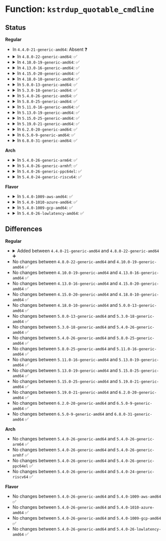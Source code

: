 # Function: <code>kstrdup_quotable_cmdline</code>

## Status
<b>Regular</b>
<ul>
<li>
In <code>4.4.0-21-generic-amd64</code>: Absent ❓
</li>
<li>
<details>
<summary>In <code>4.8.0-22-generic-amd64</code>: ✅</summary>

```c
char * kstrdup_quotable_cmdline(struct task_struct * task, gfp_t gfp)
```

```json
{
  "name": "kstrdup_quotable_cmdline",
  "collision_type": "Unique Global",
  "inline_type": "No",
  "funcs": [
    {
      "addr": 18446744071583337808,
      "name": "kstrdup_quotable_cmdline",
      "external": true,
      "loc": "lib/string_helpers.c:574",
      "file": "lib/string_helpers.c",
      "inline": "seen, unknown",
      "caller_inline": [],
      "caller_func": [
        "security/yama/yama_lsm.c:__report_access",
        "security/yama/yama_lsm.c:__report_access"
      ]
    }
  ],
  "symbols": [
    {
      "addr": 18446744071583337808,
      "name": "kstrdup_quotable_cmdline",
      "section": ".text",
      "bind": "STB_GLOBAL",
      "size": 156
    }
  ]
}
```
</details>
</li>
<li>
<details>
<summary>In <code>4.10.0-19-generic-amd64</code>: ✅</summary>

```c
char * kstrdup_quotable_cmdline(struct task_struct * task, gfp_t gfp)
```

```json
{
  "name": "kstrdup_quotable_cmdline",
  "collision_type": "Unique Global",
  "inline_type": "No",
  "funcs": [
    {
      "addr": 18446744071583463232,
      "name": "kstrdup_quotable_cmdline",
      "external": true,
      "loc": "lib/string_helpers.c:574",
      "file": "lib/string_helpers.c",
      "inline": "seen, unknown",
      "caller_inline": [],
      "caller_func": [
        "security/yama/yama_lsm.c:__report_access",
        "security/yama/yama_lsm.c:__report_access"
      ]
    }
  ],
  "symbols": [
    {
      "addr": 18446744071583463232,
      "name": "kstrdup_quotable_cmdline",
      "section": ".text",
      "bind": "STB_GLOBAL",
      "size": 156
    }
  ]
}
```
</details>
</li>
<li>
<details>
<summary>In <code>4.13.0-16-generic-amd64</code>: ✅</summary>

```c
char * kstrdup_quotable_cmdline(struct task_struct * task, gfp_t gfp)
```

```json
{
  "name": "kstrdup_quotable_cmdline",
  "collision_type": "Unique Global",
  "inline_type": "No",
  "funcs": [
    {
      "addr": 18446744071583485488,
      "name": "kstrdup_quotable_cmdline",
      "external": true,
      "loc": "lib/string_helpers.c:574",
      "file": "lib/string_helpers.c",
      "inline": "seen, unknown",
      "caller_inline": [],
      "caller_func": [
        "security/yama/yama_lsm.c:__report_access",
        "security/yama/yama_lsm.c:__report_access"
      ]
    }
  ],
  "symbols": [
    {
      "addr": 18446744071583485488,
      "name": "kstrdup_quotable_cmdline",
      "section": ".text",
      "bind": "STB_GLOBAL",
      "size": 156
    }
  ]
}
```
</details>
</li>
<li>
<details>
<summary>In <code>4.15.0-20-generic-amd64</code>: ✅</summary>

```c
char * kstrdup_quotable_cmdline(struct task_struct * task, gfp_t gfp)
```

```json
{
  "name": "kstrdup_quotable_cmdline",
  "collision_type": "Unique Global",
  "inline_type": "No",
  "funcs": [
    {
      "addr": 18446744071583666528,
      "name": "kstrdup_quotable_cmdline",
      "external": true,
      "loc": "lib/string_helpers.c:574",
      "file": "lib/string_helpers.c",
      "inline": "seen, unknown",
      "caller_inline": [],
      "caller_func": [
        "security/yama/yama_lsm.c:__report_access",
        "security/yama/yama_lsm.c:__report_access"
      ]
    }
  ],
  "symbols": [
    {
      "addr": 18446744071583666528,
      "name": "kstrdup_quotable_cmdline",
      "section": ".text",
      "bind": "STB_GLOBAL",
      "size": 156
    }
  ]
}
```
</details>
</li>
<li>
<details>
<summary>In <code>4.18.0-10-generic-amd64</code>: ✅</summary>

```c
char * kstrdup_quotable_cmdline(struct task_struct * task, gfp_t gfp)
```

```json
{
  "name": "kstrdup_quotable_cmdline",
  "collision_type": "Unique Global",
  "inline_type": "No",
  "funcs": [
    {
      "addr": 18446744071583884384,
      "name": "kstrdup_quotable_cmdline",
      "external": true,
      "loc": "lib/string_helpers.c:574",
      "file": "lib/string_helpers.c",
      "inline": "seen, unknown",
      "caller_inline": [],
      "caller_func": [
        "security/yama/yama_lsm.c:__report_access",
        "security/yama/yama_lsm.c:__report_access"
      ]
    }
  ],
  "symbols": [
    {
      "addr": 18446744071583884384,
      "name": "kstrdup_quotable_cmdline",
      "section": ".text",
      "bind": "STB_GLOBAL",
      "size": 164
    }
  ]
}
```
</details>
</li>
<li>
<details>
<summary>In <code>5.0.0-13-generic-amd64</code>: ✅</summary>

```c
char * kstrdup_quotable_cmdline(struct task_struct * task, gfp_t gfp)
```

```json
{
  "name": "kstrdup_quotable_cmdline",
  "collision_type": "Unique Global",
  "inline_type": "No",
  "funcs": [
    {
      "addr": 18446744071583968592,
      "name": "kstrdup_quotable_cmdline",
      "external": true,
      "loc": "lib/string_helpers.c:574",
      "file": "lib/string_helpers.c",
      "inline": "seen, unknown",
      "caller_inline": [],
      "caller_func": [
        "security/yama/yama_lsm.c:__report_access",
        "security/yama/yama_lsm.c:__report_access"
      ]
    }
  ],
  "symbols": [
    {
      "addr": 18446744071583968592,
      "name": "kstrdup_quotable_cmdline",
      "section": ".text",
      "bind": "STB_GLOBAL",
      "size": 164
    }
  ]
}
```
</details>
</li>
<li>
<details>
<summary>In <code>5.3.0-18-generic-amd64</code>: ✅</summary>

```c
char * kstrdup_quotable_cmdline(struct task_struct * task, gfp_t gfp)
```

```json
{
  "name": "kstrdup_quotable_cmdline",
  "collision_type": "Unique Global",
  "inline_type": "No",
  "funcs": [
    {
      "addr": 18446744071584149712,
      "name": "kstrdup_quotable_cmdline",
      "external": true,
      "loc": "lib/string_helpers.c:597",
      "file": "lib/string_helpers.c",
      "inline": "seen, unknown",
      "caller_inline": [],
      "caller_func": [
        "security/yama/yama_lsm.c:__report_access",
        "security/yama/yama_lsm.c:__report_access"
      ]
    }
  ],
  "symbols": [
    {
      "addr": 18446744071584149712,
      "name": "kstrdup_quotable_cmdline",
      "section": ".text",
      "bind": "STB_GLOBAL",
      "size": 162
    }
  ]
}
```
</details>
</li>
<li>
<details>
<summary>In <code>5.4.0-26-generic-amd64</code>: ✅</summary>

```c
char * kstrdup_quotable_cmdline(struct task_struct * task, gfp_t gfp)
```

```json
{
  "name": "kstrdup_quotable_cmdline",
  "collision_type": "Unique Global",
  "inline_type": "No",
  "funcs": [
    {
      "addr": 18446744071584272336,
      "name": "kstrdup_quotable_cmdline",
      "external": true,
      "loc": "lib/string_helpers.c:597",
      "file": "lib/string_helpers.c",
      "inline": "seen, unknown",
      "caller_inline": [],
      "caller_func": [
        "security/yama/yama_lsm.c:__report_access",
        "security/yama/yama_lsm.c:__report_access"
      ]
    }
  ],
  "symbols": [
    {
      "addr": 18446744071584272336,
      "name": "kstrdup_quotable_cmdline",
      "section": ".text",
      "bind": "STB_GLOBAL",
      "size": 162
    }
  ]
}
```
</details>
</li>
<li>
<details>
<summary>In <code>5.8.0-25-generic-amd64</code>: ✅</summary>

```c
char * kstrdup_quotable_cmdline(struct task_struct * task, gfp_t gfp)
```

```json
{
  "name": "kstrdup_quotable_cmdline",
  "collision_type": "Unique Global",
  "inline_type": "No",
  "funcs": [
    {
      "addr": 18446744071584681168,
      "name": "kstrdup_quotable_cmdline",
      "external": true,
      "loc": "lib/string_helpers.c:597",
      "file": "lib/string_helpers.c",
      "inline": "seen, unknown",
      "caller_inline": [],
      "caller_func": [
        "security/yama/yama_lsm.c:__report_access",
        "security/yama/yama_lsm.c:__report_access"
      ]
    }
  ],
  "symbols": [
    {
      "addr": 18446744071584681168,
      "name": "kstrdup_quotable_cmdline",
      "section": ".text",
      "bind": "STB_GLOBAL",
      "size": 162
    }
  ]
}
```
</details>
</li>
<li>
<details>
<summary>In <code>5.11.0-16-generic-amd64</code>: ✅</summary>

```c
char * kstrdup_quotable_cmdline(struct task_struct * task, gfp_t gfp)
```

```json
{
  "name": "kstrdup_quotable_cmdline",
  "collision_type": "Unique Global",
  "inline_type": "No",
  "funcs": [
    {
      "addr": 18446744071584798832,
      "name": "kstrdup_quotable_cmdline",
      "external": true,
      "loc": "lib/string_helpers.c:597",
      "file": "lib/string_helpers.c",
      "inline": "seen, unknown",
      "caller_inline": [],
      "caller_func": [
        "security/yama/yama_lsm.c:__report_access",
        "security/yama/yama_lsm.c:__report_access"
      ]
    }
  ],
  "symbols": [
    {
      "addr": 18446744071584798832,
      "name": "kstrdup_quotable_cmdline",
      "section": ".text",
      "bind": "STB_GLOBAL",
      "size": 162
    }
  ]
}
```
</details>
</li>
<li>
<details>
<summary>In <code>5.13.0-19-generic-amd64</code>: ✅</summary>

```c
char * kstrdup_quotable_cmdline(struct task_struct * task, gfp_t gfp)
```

```json
{
  "name": "kstrdup_quotable_cmdline",
  "collision_type": "Unique Global",
  "inline_type": "No",
  "funcs": [
    {
      "addr": 18446744071584843024,
      "name": "kstrdup_quotable_cmdline",
      "external": true,
      "loc": "lib/string_helpers.c:597",
      "file": "lib/string_helpers.c",
      "inline": "seen, unknown",
      "caller_inline": [],
      "caller_func": [
        "security/yama/yama_lsm.c:__report_access",
        "security/yama/yama_lsm.c:__report_access"
      ]
    }
  ],
  "symbols": [
    {
      "addr": 18446744071584843024,
      "name": "kstrdup_quotable_cmdline",
      "section": ".text",
      "bind": "STB_GLOBAL",
      "size": 162
    }
  ]
}
```
</details>
</li>
<li>
<details>
<summary>In <code>5.15.0-25-generic-amd64</code>: ✅</summary>

```c
char * kstrdup_quotable_cmdline(struct task_struct * task, gfp_t gfp)
```

```json
{
  "name": "kstrdup_quotable_cmdline",
  "collision_type": "Unique Global",
  "inline_type": "No",
  "funcs": [
    {
      "addr": 18446744071585262784,
      "name": "kstrdup_quotable_cmdline",
      "external": true,
      "loc": "lib/string_helpers.c:621",
      "file": "lib/string_helpers.c",
      "inline": "seen, unknown",
      "caller_inline": [],
      "caller_func": [
        "security/yama/yama_lsm.c:__report_access",
        "security/yama/yama_lsm.c:__report_access"
      ]
    }
  ],
  "symbols": [
    {
      "addr": 18446744071585262784,
      "name": "kstrdup_quotable_cmdline",
      "section": ".text",
      "bind": "STB_GLOBAL",
      "size": 162
    }
  ]
}
```
</details>
</li>
<li>
<details>
<summary>In <code>5.19.0-21-generic-amd64</code>: ✅</summary>

```c
char * kstrdup_quotable_cmdline(struct task_struct * task, gfp_t gfp)
```

```json
{
  "name": "kstrdup_quotable_cmdline",
  "collision_type": "Unique Global",
  "inline_type": "No",
  "funcs": [
    {
      "addr": 18446744071586106464,
      "name": "kstrdup_quotable_cmdline",
      "external": true,
      "loc": "lib/string_helpers.c:622",
      "file": "lib/string_helpers.c",
      "inline": "seen, unknown",
      "caller_inline": [],
      "caller_func": [
        "security/yama/yama_lsm.c:__report_access",
        "security/yama/yama_lsm.c:__report_access"
      ]
    }
  ],
  "symbols": [
    {
      "addr": 18446744071586106464,
      "name": "kstrdup_quotable_cmdline",
      "section": ".text",
      "bind": "STB_GLOBAL",
      "size": 168
    }
  ]
}
```
</details>
</li>
<li>
<details>
<summary>In <code>6.2.0-20-generic-amd64</code>: ✅</summary>

```c
char * kstrdup_quotable_cmdline(struct task_struct * task, gfp_t gfp)
```

```json
{
  "name": "kstrdup_quotable_cmdline",
  "collision_type": "Unique Global",
  "inline_type": "No",
  "funcs": [
    {
      "addr": 18446744071587091808,
      "name": "kstrdup_quotable_cmdline",
      "external": true,
      "loc": "lib/string_helpers.c:666",
      "file": "lib/string_helpers.c",
      "inline": "seen, unknown",
      "caller_inline": [],
      "caller_func": [
        "security/yama/yama_lsm.c:__report_access",
        "security/yama/yama_lsm.c:__report_access"
      ]
    }
  ],
  "symbols": [
    {
      "addr": 18446744071587091808,
      "name": "kstrdup_quotable_cmdline",
      "section": ".text",
      "bind": "STB_GLOBAL",
      "size": 168
    }
  ]
}
```
</details>
</li>
<li>
<details>
<summary>In <code>6.5.0-9-generic-amd64</code>: ✅</summary>

```c
char * kstrdup_quotable_cmdline(struct task_struct * task, gfp_t gfp)
```

```json
{
  "name": "kstrdup_quotable_cmdline",
  "collision_type": "Unique Global",
  "inline_type": "No",
  "funcs": [
    {
      "addr": 18446744071587351920,
      "name": "kstrdup_quotable_cmdline",
      "external": true,
      "loc": "lib/string_helpers.c:666",
      "file": "lib/string_helpers.c",
      "inline": "seen, unknown",
      "caller_inline": [],
      "caller_func": [
        "security/yama/yama_lsm.c:__report_access",
        "security/yama/yama_lsm.c:__report_access"
      ]
    }
  ],
  "symbols": [
    {
      "addr": 18446744071587351920,
      "name": "kstrdup_quotable_cmdline",
      "section": ".text",
      "bind": "STB_GLOBAL",
      "size": 168
    }
  ]
}
```
</details>
</li>
<li>
<details>
<summary>In <code>6.8.0-31-generic-amd64</code>: ✅</summary>

```c
char * kstrdup_quotable_cmdline(struct task_struct * task, gfp_t gfp)
```

```json
{
  "name": "kstrdup_quotable_cmdline",
  "collision_type": "Unique Global",
  "inline_type": "No",
  "funcs": [
    {
      "addr": 18446744071587638144,
      "name": "kstrdup_quotable_cmdline",
      "external": true,
      "loc": "lib/string_helpers.c:668",
      "file": "lib/string_helpers.c",
      "inline": "seen, unknown",
      "caller_inline": [],
      "caller_func": [
        "security/yama/yama_lsm.c:__report_access",
        "security/yama/yama_lsm.c:__report_access"
      ]
    }
  ],
  "symbols": [
    {
      "addr": 18446744071587638144,
      "name": "kstrdup_quotable_cmdline",
      "section": ".text",
      "bind": "STB_GLOBAL",
      "size": 215
    }
  ]
}
```
</details>
</li>
</ul>
<b>Arch</b>
<ul>
<li>
<details>
<summary>In <code>5.4.0-26-generic-arm64</code>: ✅</summary>

```c
char * kstrdup_quotable_cmdline(struct task_struct * task, gfp_t gfp)
```

```json
{
  "name": "kstrdup_quotable_cmdline",
  "collision_type": "Unique Global",
  "inline_type": "No",
  "funcs": [
    {
      "addr": 18446603336496157008,
      "name": "kstrdup_quotable_cmdline",
      "external": true,
      "loc": "lib/string_helpers.c:597",
      "file": "lib/string_helpers.c",
      "inline": "seen, unknown",
      "caller_inline": [],
      "caller_func": [
        "security/yama/yama_lsm.c:__report_access",
        "security/yama/yama_lsm.c:__report_access"
      ]
    }
  ],
  "symbols": [
    {
      "addr": 18446603336496157008,
      "name": "kstrdup_quotable_cmdline",
      "section": ".text",
      "bind": "STB_GLOBAL",
      "size": 196
    }
  ]
}
```
</details>
</li>
<li>
<details>
<summary>In <code>5.4.0-26-generic-armhf</code>: ✅</summary>

```c
char * kstrdup_quotable_cmdline(struct task_struct * task, gfp_t gfp)
```

```json
{
  "name": "kstrdup_quotable_cmdline",
  "collision_type": "Unique Global",
  "inline_type": "No",
  "funcs": [
    {
      "addr": 3229476872,
      "name": "kstrdup_quotable_cmdline",
      "external": true,
      "loc": "lib/string_helpers.c:597",
      "file": "lib/string_helpers.c",
      "inline": "seen, unknown",
      "caller_inline": [],
      "caller_func": [
        "security/yama/yama_lsm.c:__report_access",
        "security/yama/yama_lsm.c:__report_access"
      ]
    }
  ],
  "symbols": [
    {
      "addr": 3229476872,
      "name": "kstrdup_quotable_cmdline",
      "section": ".text",
      "bind": "STB_GLOBAL",
      "size": 184
    }
  ]
}
```
</details>
</li>
<li>
<details>
<summary>In <code>5.4.0-26-generic-ppc64el</code>: ✅</summary>

```c
char * kstrdup_quotable_cmdline(struct task_struct * task, gfp_t gfp)
```

```json
{
  "name": "kstrdup_quotable_cmdline",
  "collision_type": "Unique Global",
  "inline_type": "No",
  "funcs": [
    {
      "addr": 13835058055290419536,
      "name": "kstrdup_quotable_cmdline",
      "external": true,
      "loc": "lib/string_helpers.c:597",
      "file": "lib/string_helpers.c",
      "inline": "seen, unknown",
      "caller_inline": [],
      "caller_func": [
        "security/yama/yama_lsm.c:__report_access",
        "security/yama/yama_lsm.c:__report_access"
      ]
    }
  ],
  "symbols": [
    {
      "addr": 13835058055290419536,
      "name": "kstrdup_quotable_cmdline",
      "section": ".text",
      "bind": "STB_GLOBAL",
      "size": 284
    }
  ]
}
```
</details>
</li>
<li>
<details>
<summary>In <code>5.4.0-24-generic-riscv64</code>: ✅</summary>

```c
char * kstrdup_quotable_cmdline(struct task_struct * task, gfp_t gfp)
```

```json
{
  "name": "kstrdup_quotable_cmdline",
  "collision_type": "Unique Global",
  "inline_type": "No",
  "funcs": [
    {
      "addr": 18446743936275209574,
      "name": "kstrdup_quotable_cmdline",
      "external": true,
      "loc": "lib/string_helpers.c:597",
      "file": "lib/string_helpers.c",
      "inline": "seen, unknown",
      "caller_inline": [],
      "caller_func": [
        "security/yama/yama_lsm.c:__report_access",
        "security/yama/yama_lsm.c:__report_access"
      ]
    }
  ],
  "symbols": [
    {
      "addr": 18446743936275209574,
      "name": "kstrdup_quotable_cmdline",
      "section": ".text",
      "bind": "STB_GLOBAL",
      "size": 186
    }
  ]
}
```
</details>
</li>
</ul>
<b>Flavor</b>
<ul>
<li>
<details>
<summary>In <code>5.4.0-1009-aws-amd64</code>: ✅</summary>

```c
char * kstrdup_quotable_cmdline(struct task_struct * task, gfp_t gfp)
```

```json
{
  "name": "kstrdup_quotable_cmdline",
  "collision_type": "Unique Global",
  "inline_type": "No",
  "funcs": [
    {
      "addr": 18446744071584241072,
      "name": "kstrdup_quotable_cmdline",
      "external": true,
      "loc": "lib/string_helpers.c:597",
      "file": "lib/string_helpers.c",
      "inline": "seen, unknown",
      "caller_inline": [],
      "caller_func": [
        "security/yama/yama_lsm.c:__report_access",
        "security/yama/yama_lsm.c:__report_access"
      ]
    }
  ],
  "symbols": [
    {
      "addr": 18446744071584241072,
      "name": "kstrdup_quotable_cmdline",
      "section": ".text",
      "bind": "STB_GLOBAL",
      "size": 162
    }
  ]
}
```
</details>
</li>
<li>
<details>
<summary>In <code>5.4.0-1010-azure-amd64</code>: ✅</summary>

```c
char * kstrdup_quotable_cmdline(struct task_struct * task, gfp_t gfp)
```

```json
{
  "name": "kstrdup_quotable_cmdline",
  "collision_type": "Unique Global",
  "inline_type": "No",
  "funcs": [
    {
      "addr": 18446744071584176272,
      "name": "kstrdup_quotable_cmdline",
      "external": true,
      "loc": "lib/string_helpers.c:597",
      "file": "lib/string_helpers.c",
      "inline": "seen, unknown",
      "caller_inline": [],
      "caller_func": [
        "security/yama/yama_lsm.c:__report_access",
        "security/yama/yama_lsm.c:__report_access"
      ]
    }
  ],
  "symbols": [
    {
      "addr": 18446744071584176272,
      "name": "kstrdup_quotable_cmdline",
      "section": ".text",
      "bind": "STB_GLOBAL",
      "size": 162
    }
  ]
}
```
</details>
</li>
<li>
<details>
<summary>In <code>5.4.0-1009-gcp-amd64</code>: ✅</summary>

```c
char * kstrdup_quotable_cmdline(struct task_struct * task, gfp_t gfp)
```

```json
{
  "name": "kstrdup_quotable_cmdline",
  "collision_type": "Unique Global",
  "inline_type": "No",
  "funcs": [
    {
      "addr": 18446744071584224832,
      "name": "kstrdup_quotable_cmdline",
      "external": true,
      "loc": "lib/string_helpers.c:597",
      "file": "lib/string_helpers.c",
      "inline": "seen, unknown",
      "caller_inline": [],
      "caller_func": [
        "security/yama/yama_lsm.c:__report_access",
        "security/yama/yama_lsm.c:__report_access"
      ]
    }
  ],
  "symbols": [
    {
      "addr": 18446744071584224832,
      "name": "kstrdup_quotable_cmdline",
      "section": ".text",
      "bind": "STB_GLOBAL",
      "size": 162
    }
  ]
}
```
</details>
</li>
<li>
<details>
<summary>In <code>5.4.0-26-lowlatency-amd64</code>: ✅</summary>

```c
char * kstrdup_quotable_cmdline(struct task_struct * task, gfp_t gfp)
```

```json
{
  "name": "kstrdup_quotable_cmdline",
  "collision_type": "Unique Global",
  "inline_type": "No",
  "funcs": [
    {
      "addr": 18446744071584329664,
      "name": "kstrdup_quotable_cmdline",
      "external": true,
      "loc": "lib/string_helpers.c:597",
      "file": "lib/string_helpers.c",
      "inline": "seen, unknown",
      "caller_inline": [],
      "caller_func": [
        "security/yama/yama_lsm.c:__report_access",
        "security/yama/yama_lsm.c:__report_access"
      ]
    }
  ],
  "symbols": [
    {
      "addr": 18446744071584329664,
      "name": "kstrdup_quotable_cmdline",
      "section": ".text",
      "bind": "STB_GLOBAL",
      "size": 162
    }
  ]
}
```
</details>
</li>
</ul>

## Differences
<b>Regular</b>
<ul>
<li>
<details>
<summary>Added between <code>4.4.0-21-generic-amd64</code> and <code>4.8.0-22-generic-amd64</code> ➕</summary>

```c
char * kstrdup_quotable_cmdline(struct task_struct * task, gfp_t gfp)
```
</details>
</li>
<li>
No changes between <code>4.8.0-22-generic-amd64</code> and <code>4.10.0-19-generic-amd64</code> ✅
</li>
<li>
No changes between <code>4.10.0-19-generic-amd64</code> and <code>4.13.0-16-generic-amd64</code> ✅
</li>
<li>
No changes between <code>4.13.0-16-generic-amd64</code> and <code>4.15.0-20-generic-amd64</code> ✅
</li>
<li>
No changes between <code>4.15.0-20-generic-amd64</code> and <code>4.18.0-10-generic-amd64</code> ✅
</li>
<li>
No changes between <code>4.18.0-10-generic-amd64</code> and <code>5.0.0-13-generic-amd64</code> ✅
</li>
<li>
No changes between <code>5.0.0-13-generic-amd64</code> and <code>5.3.0-18-generic-amd64</code> ✅
</li>
<li>
No changes between <code>5.3.0-18-generic-amd64</code> and <code>5.4.0-26-generic-amd64</code> ✅
</li>
<li>
No changes between <code>5.4.0-26-generic-amd64</code> and <code>5.8.0-25-generic-amd64</code> ✅
</li>
<li>
No changes between <code>5.8.0-25-generic-amd64</code> and <code>5.11.0-16-generic-amd64</code> ✅
</li>
<li>
No changes between <code>5.11.0-16-generic-amd64</code> and <code>5.13.0-19-generic-amd64</code> ✅
</li>
<li>
No changes between <code>5.13.0-19-generic-amd64</code> and <code>5.15.0-25-generic-amd64</code> ✅
</li>
<li>
No changes between <code>5.15.0-25-generic-amd64</code> and <code>5.19.0-21-generic-amd64</code> ✅
</li>
<li>
No changes between <code>5.19.0-21-generic-amd64</code> and <code>6.2.0-20-generic-amd64</code> ✅
</li>
<li>
No changes between <code>6.2.0-20-generic-amd64</code> and <code>6.5.0-9-generic-amd64</code> ✅
</li>
<li>
No changes between <code>6.5.0-9-generic-amd64</code> and <code>6.8.0-31-generic-amd64</code> ✅
</li>
</ul>
<b>Arch</b>
<ul>
<li>
No changes between <code>5.4.0-26-generic-amd64</code> and <code>5.4.0-26-generic-arm64</code> ✅
</li>
<li>
No changes between <code>5.4.0-26-generic-amd64</code> and <code>5.4.0-26-generic-armhf</code> ✅
</li>
<li>
No changes between <code>5.4.0-26-generic-amd64</code> and <code>5.4.0-26-generic-ppc64el</code> ✅
</li>
<li>
No changes between <code>5.4.0-26-generic-amd64</code> and <code>5.4.0-24-generic-riscv64</code> ✅
</li>
</ul>
<b>Flavor</b>
<ul>
<li>
No changes between <code>5.4.0-26-generic-amd64</code> and <code>5.4.0-1009-aws-amd64</code> ✅
</li>
<li>
No changes between <code>5.4.0-26-generic-amd64</code> and <code>5.4.0-1010-azure-amd64</code> ✅
</li>
<li>
No changes between <code>5.4.0-26-generic-amd64</code> and <code>5.4.0-1009-gcp-amd64</code> ✅
</li>
<li>
No changes between <code>5.4.0-26-generic-amd64</code> and <code>5.4.0-26-lowlatency-amd64</code> ✅
</li>
</ul>
